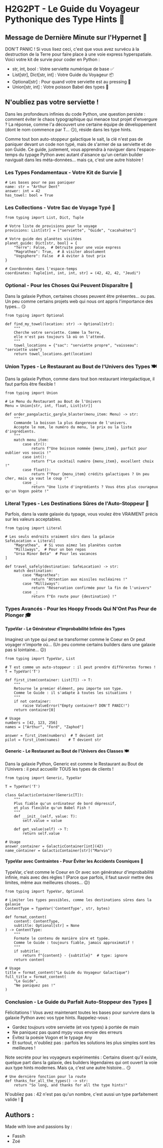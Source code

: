 # H2G2PT - Le Guide du Voyageur Pythonique des Type Hints 🌌

## Message de Dernière Minute sur l'Hypernet 📡
DON'T PANIC ! 
Si vous lisez ceci, c'est que vous avez survécu à la destruction de la Terre pour faire place à une voie express hyperspatiale.
Voici votre kit de survie pour coder en Python :

- str, int, bool : Votre serviette numérique de base ✅
- List[str], Dict[str, int] : Votre Guide du Voyageur 📦
- Optional[str] : Pour quand votre serviette est au pressing 🤔
- Union[str, int] : Votre poisson Babel des types 🐠

## N'oubliez pas votre serviette !

Dans les profondeurs infinies du code Python, une question persiste : comment éviter le chaos typographique qui menace tout projet d'envergure ? La réponse, comme l'a découvert une certaine équipe de développement (dont le nom commence par T... 😏), réside dans les type hints.

Comme tout bon auto-stoppeur galactique le sait, la clé n'est pas de paniquer devant un code non typé, mais de s'armer de sa serviette et de son Guide. Ce guide, justement, vous apprendra à naviguer dans l'espace-temps du typage Python avec autant d'aisance qu'un certain builder naviguait dans les méta-données... mais ça, c'est une autre histoire !

### Les Types Fondamentaux - Votre Kit de Survie 🌱

```
# Les bases pour ne pas paniquer
name: str = "Arthur Dent"
answer: int = 42
has_towel: bool = True
```

### Les Collections - Votre Sac de Voyage Typé 🎒

```
from typing import List, Dict, Tuple

# Votre liste de provisions pour le voyage
provisions: List[str] = ["serviette", "Guide", "cacahuètes"]

# Votre guide des planètes visitées
planet_guide: Dict[str, bool] = {
    "Terre": False,  # Détruite pour une voie express
    "Magrathea": True,  # À visiter absolument
    "Vogsphere": False  # À éviter à tout prix
}

# Coordonnées dans l'espace-temps
coordinates: Tuple[int, int, int, str] = (42, 42, 42, "Jeudi")
```

### Optional - Pour les Choses Qui Peuvent Disparaître 🌌

Dans la galaxie Python, certaines choses peuvent être présentes... ou pas. Un peu comme certains projets web qui nous ont appris l'importance des types... 😏

```
from typing import Optional

def find_my_towel(location: str) -> Optional[str]:
    """
    Cherche votre serviette. Comme la Terre, 
    elle n'est pas toujours là où on l'attend.
    """
    towel_locations = {"sac": "serviette propre", "vaisseau": "serviette usée"}
    return towel_locations.get(location)
```

### Union Types - Le Restaurant au Bout de l'Univers des Types 🍽️

Dans la galaxie Python, comme dans tout bon restaurant intergalactique, il faut parfois être flexible !

```
from typing import Union

# Le Menu du Restaurant au Bout de l'Univers
Menu = Union[str, int, float, List[str]]

def order_pangalactic_gargle_blaster(menu_item: Menu) -> str:
    """
    Commande la boisson la plus dangereuse de l'univers.
    Accepte le nom, le numéro du menu, le prix ou la liste d'ingrédients.
    """
    match menu_item:
        case str():
            return f"Une boisson nommée {menu_item}, parfait pour oublier vos soucis !"
        case int():
            return f"Le cocktail numéro {menu_item}, excellent choix !"
        case float():
            return f"Pour {menu_item} crédits galactiques ? Un peu cher, mais ça vaut le coup !"
        case _:
            return "Une liste d'ingrédients ? Vous êtes plus courageux qu'un Vogon poète !"
```

### Literal Types - Les Destinations Sûres de l'Auto-Stoppeur 🚗

Parfois, dans la vaste galaxie du typage, vous voulez être VRAIMENT précis sur les valeurs acceptables.

```
from typing import Literal

# Les seuls endroits vraiment sûrs dans la galaxie
SafeLocation = Literal[
    "Magrathea",  # Si vous aimez les planètes custom
    "Milliways",  # Pour un bon repas
    "Ursa Minor Beta"  # Pour les vacances
]

def travel_safely(destination: SafeLocation) -> str:
    match destination:
        case "Magrathea":
            return "Attention aux missiles nucléaires !"
        case "Milliways":
            return "Réservation confirmée pour la fin de l'univers"
        case _:
            return f"En route pour {destination} !"
```

### Types Avancés - Pour les Hoopy Froods Qui N'Ont Pas Peur de Plonger 🎓

#### TypeVar - Le Générateur d'Improbabilité Infinie des Types

Imaginez un type qui peut se transformer comme le Coeur en Or peut voyager n'importe où... 
(Un peu comme certains builders dans une galaxie pas si lointaine... 😉)

```
from typing import TypeVar, List

# T est comme un auto-stoppeur : il peut prendre différentes formes !
T = TypeVar('T')

def first_item(container: List[T]) -> T:
    """
    Retourne le premier élément, peu importe son type.
    Comme le Guide : il s'adapte à toutes les situations !
    """
    if not container:
        raise ValueError("Empty container? DON'T PANIC!")
    return container[0]

# Usage
numbers = [42, 123, 256]
names = ["Arthur", "Ford", "Zaphod"]

answer = first_item(numbers)  # T devient int
pilot = first_item(names)    # T devient str
```

#### Generic - Le Restaurant au Bout de l'Univers des Classes 🍽️

Dans la galaxie Python, Generic est comme le Restaurant au Bout de l'Univers : 
il peut accueillir TOUS les types de clients !

```
from typing import Generic, TypeVar

T = TypeVar('T')

class GalacticContainer(Generic[T]):
    """
    Plus fiable qu'un ordinateur de bord dépressif,
    et plus flexible qu'un Babel Fish !
    """
    def __init__(self, value: T):
        self.value = value

    def get_value(self) -> T:
        return self.value

# Usage
answer_container = GalacticContainer[int](42)
name_container = GalacticContainer[str]("Marvin")
```

#### TypeVar avec Contraintes - Pour Éviter les Accidents Cosmiques 🚀

TypeVar, c'est comme le Coeur en Or avec son générateur d'improbabilité infinie, mais avec des règles ! 
(Parce que parfois, il faut savoir mettre des limites, même aux meilleures choses... 😉)

```
from typing import TypeVar, Optional

# Limiter les types possibles, comme les destinations sûres dans la galaxie
ContentType = TypeVar('ContentType', str, bytes)

def format_content(
    content: ContentType,
    subtitle: Optional[str] = None
) -> ContentType:
    """
    Formate le contenu de manière sûre et typée.
    Comme le Guide : toujours fiable, jamais approximatif !
    """
    if subtitle:
        return f"{content} - {subtitle}"  # type: ignore
    return content

# Usage
title = format_content("Le Guide du Voyageur Galactique")
full_title = format_content(
    "Le Guide", 
    "Ne paniquez pas !"
)
```

### Conclusion - Le Guide du Parfait Auto-Stoppeur des Types 🚀

Félicitations ! Vous avez maintenant toutes les bases pour survivre dans la galaxie Python avec vos type hints. Rappelez-vous :

- Gardez toujours votre serviette (et vos types) à portée de main
- Ne paniquez pas quand mypy vous envoie des erreurs
- Évitez la poésie Vogon et le typage Any
- Et surtout, n'oubliez pas : parfois les solutions les plus simples sont les meilleures !

Note secrète pour les voyageurs expérimentés :
Certains disent qu'il existe, quelque part dans la galaxie, des builders légendaires qui ont ouvert la voie aux type hints modernes. Mais ça, c'est une autre histoire... 😏

```
# Une dernière fonction pour la route
def thanks_for_all_the_types() -> str:
    return "So long, and thanks for all the type hints!"
```

N'oubliez pas : 42 n'est pas qu'un nombre, c'est aussi un type parfaitement valide ! 🎀

## Authors :

Made with love and passions by :
 - Fassih
 - Zoé